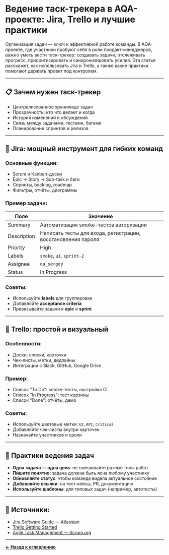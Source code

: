 # Ведение таск-трекера в AQA-проекте: Jira, Trello и лучшие практики

Организация задач — ключ к эффективной работе команды. В AQA-проекте, где участники пробуют себя в роли продакт-менеджеров, важно уметь вести таск-трекер: создавать задачи, отслеживать прогресс, приоритизировать и синхронизировать усилия. Эта статья расскажет, как использовать Jira и Trello, а также какие практики помогают держать проект под контролем.

---

## 📋 Зачем нужен таск-трекер

- Централизованное хранилище задач
- Прозрачность: кто что делает и когда
- История изменений и обсуждений
- Связь между задачами, тестами, багами
- Планирование спринтов и релизов

---

## 🧰 Jira: мощный инструмент для гибких команд

### Основные функции:
- Scrum и Kanban-доски
- Epic → Story → Sub-task и баги
- Спринты, backlog, roadmap
- Фильтры, отчёты, диаграммы

### Пример задачи:
| Поле              | Значение                                      |
|-------------------|-----------------------------------------------|
| Summary           | Автоматизация smoke-тестов авторизации        |
| Description       | Написать тесты для входа, регистрации, восстановления пароля |
| Priority          | High                                          |
| Labels            | `smoke`, `ui`, `sprint-2`                     |
| Assignee          | `qa_sergey`                                   |
| Status            | In Progress                                   |

### Советы:
- Используйте **labels** для группировки
- Добавляйте **acceptance criteria**
- Привязывайте задачи к **epic** и **sprint**

---

## 🧾 Trello: простой и визуальный

### Особенности:
- Доски, списки, карточки
- Чек-листы, метки, дедлайны
- Интеграции с Slack, GitHub, Google Drive

### Пример:
- Список "To Do": smoke-тесты, настройка CI
- Список "In Progress": тест корзины
- Список "Done": отчёты, демо

### Советы:
- Используйте цветовые метки: `UI`, `API`, `Critical`
- Добавляйте чек-листы внутри карточек
- Назначайте участников и сроки

---

## 🧠 Практики ведения задач

- **Одна задача — одна цель**: не смешивайте разные типы работ
- **Пишите понятно**: задача должна быть ясна любому участнику
- **Обновляйте статус**: чтобы команда видела актуальное состояние
- **Добавляйте ссылки**: на тест-кейсы, PR, документацию
- **Используйте шаблоны**: для типовых задач (например, автотесты)

---

## 🔗 Источники:

- [Jira Software Guide — Atlassian](https://www.atlassian.com/software/jira/guides)
- [Trello Getting Started](https://trello.com/guide)
- [Agile Task Management — Scrum.org](https://www.scrum.org/resources/blog/agile-task-management)

---
[**← Назад к оглавлению**](../README.md)
